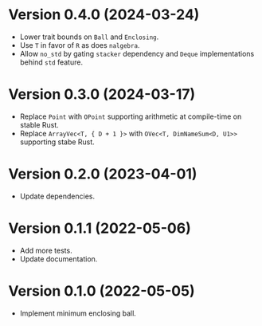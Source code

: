 # Version 0.4.0 (2024-03-24)

  * Lower trait bounds on `Ball` and `Enclosing`.
  * Use `T` in favor of `R` as does `nalgebra`.
  * Allow `no_std` by gating `stacker` dependency and `Deque` implementations behind `std` feature.

# Version 0.3.0 (2024-03-17)

  * Replace `Point` with `OPoint` supporting arithmetic at compile-time on stable Rust.
  * Replace `ArrayVec<T, { D + 1 }>` with `OVec<T, DimNameSum<D, U1>>` supporting stabe Rust.

# Version 0.2.0 (2023-04-01)

  * Update dependencies.

# Version 0.1.1 (2022-05-06)

  * Add more tests.
  * Update documentation.

# Version 0.1.0 (2022-05-05)

  * Implement minimum enclosing ball.
